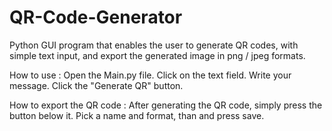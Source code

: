 # QR-Code-Generator
Python GUI program that enables the user to generate QR codes,
with simple text input, and export the generated image in png / jpeg formats.

How to use :
Open the Main.py file.
Click on the text field.
Write your message.
Click the "Generate QR" button.

How to export the QR code :
After generating the QR code, simply press the button below it.
Pick a name and format, than and press save.
